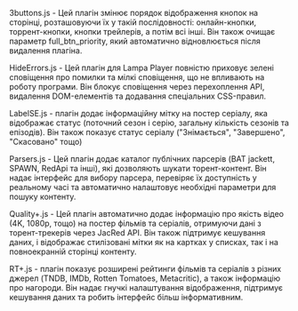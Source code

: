3buttons.js - Цей плагін змінює порядок відображення кнопок на сторінці, розташовуючи їх у такій послідовності: онлайн-кнопки, торрент-кнопки, кнопки трейлерів, а потім всі інші. Він також очищає параметр full_btn_priority, який автоматично відновлюється після видалення плагіна.

HideErrors.js - Цей плагін для Lampa Player повністю приховує зелені сповіщення про помилки та мілкі сповіщення, що не впливають на роботу програми. Він блокує сповіщення через перехоплення API, видалення DOM-елементів та додавання спеціальних CSS-правил.

LabelSE.js - плагін додає інформаційну мітку на постер серіалу, яка відображає статус (поточний сезон і серію, загальну кількість сезонів та епізодів). Він також показує статус серіалу ("Знімається", "Завершено", "Скасовано" тощо) 

Parsers.js - Цей плагін додає каталог публічних парсерів (BAT jackett, SPAWN, RedApi та інші), які дозволяють шукати торент-контент. Він надає інтерфейс для вибору парсера, перевіряє їх доступність у реальному часі та автоматично налаштовує необхідні параметри для пошуку контенту.

Quality+.js - Цей плагін автоматично додає інформацію про якість відео (4K, 1080p, тощо) на постер фільмів та серіалів, отримуючи дані з торент-трекерів через JacRed API. Він також підтримує кешування даних, і відображає стилізовані мітки як на картках у списках, так і на повноекранній сторінці контенту.

RT+.js - плагін показує розширені рейтинги фільмів та серіалів з різних джерел (TNDB, IMDb, Rotten Tomatoes, Metacritic), а також інформацію про нагороди. Він надає гнучкі налаштування відображення, підтримує кешування даних та робить інтерфейс більш інформативним.
